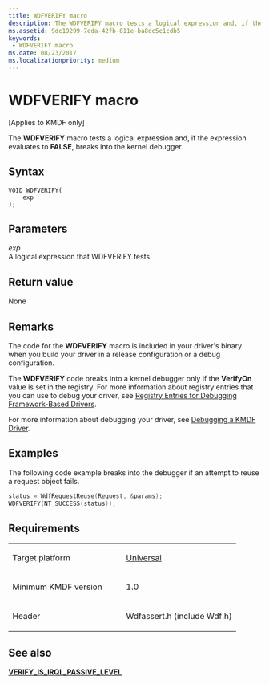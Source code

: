 ```yaml
---
title: WDFVERIFY macro
description: The WDFVERIFY macro tests a logical expression and, if the expression evaluates to FALSE, breaks into the kernel debugger.
ms.assetid: 9dc19299-7eda-42fb-811e-ba8dc5c1cdb5
keywords:
 - WDFVERIFY macro
ms.date: 08/23/2017
ms.localizationpriority: medium
---
```


# WDFVERIFY macro


\[Applies to KMDF only\]

The **WDFVERIFY** macro tests a logical expression and, if the expression evaluates to **FALSE**, breaks into the kernel debugger.

Syntax
------

```ManagedCPlusPlus
VOID WDFVERIFY(
    exp
);
```

Parameters
----------

*exp*   
A logical expression that WDFVERIFY tests.

Return value
------------

None

Remarks
-------

The code for the **WDFVERIFY** macro is included in your driver's binary when you build your driver in a release configuration or a debug configuration.

The **WDFVERIFY** code breaks into a kernel debugger only if the **VerifyOn** value is set in the registry. For more information about registry entries that you can use to debug your driver, see [Registry Entries for Debugging Framework-Based Drivers](https://docs.microsoft.com/windows-hardware/drivers/wdf/registry-values-for-debugging-kmdf-drivers).

For more information about debugging your driver, see [Debugging a KMDF Driver](https://docs.microsoft.com/windows-hardware/drivers/wdf/debugging-a-wdf-driver).

Examples
--------

The following code example breaks into the debugger if an attempt to reuse a request object fails.

```cpp
status = WdfRequestReuse(Request, &params);
WDFVERIFY(NT_SUCCESS(status));
```

Requirements
------------

<table>
<colgroup>
<col width="50%" />
<col width="50%" />
</colgroup>
<tbody>
<tr class="odd">
<td><p>Target platform</p></td>
<td><a href="https://go.microsoft.com/fwlink/p/?linkid=531356" data-raw-source="[Universal](https://go.microsoft.com/fwlink/p/?linkid=531356)">Universal</a></td>
</tr>
<tr class="even">
<td><p>Minimum KMDF version</p></td>
<td><p>1.0</p></td>
</tr>
<tr class="odd">
<td><p>Header</p></td>
<td>Wdfassert.h (include Wdf.h)</td>
</tr>
</tbody>
</table>

## See also


[**VERIFY_IS_IRQL_PASSIVE_LEVEL**](verify-is-irql-passive-level.md)

 

 






